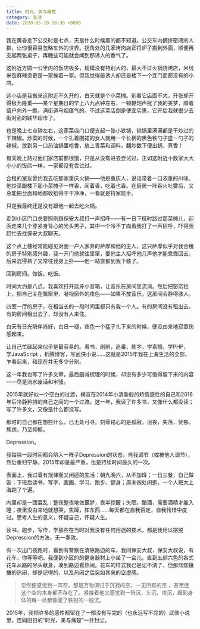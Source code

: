 ```yaml
---
title: 时光，美与痛楚
category: 生活
date: 2020-05-10 18:30 +0800
---
```


我在黄昏走下公交时是七点，天是什么时候黑的都不知道。公交车内拥挤密闭的人群，让你很容易忽略车外的世界。拐角处的几家烤肉店正将炉子搬到外面，顺便再支起两张桌子，再晚些可能就会闻到那诱人的香气了。

这附近方圆一公里内的饭店极多，规模没有特别大的，最大不过火锅烧烤店，米线米饭麻辣烫更是一家挨着一家。但我觉得最诱人却还是楼下一个连门面都没有的小店。

这小店是我搬来这附近不久开的，白天就是个小菜摊。别看它店面不大，开张却开得极为隆重——某个星期日的早上八九点钟左右，一顿鞭炮声扰了我的美梦，顺着窗户向外一瞧，满街道乌烟瘴气的。不过这菜店倒是便宜实惠，它开后我就很少去街对面的联华超市了。

也是晚上七点钟左右，这家菜店门口便支起一张小铁锅，铁锅里满满都是干炒过的干辣椒。炒菜的时候，一个扎着围裙的女人就用一个长柄的黑色铁勺子盛一勺子的辣椒，放到另一口热油锅里呛香，放上青菜和调料，翻炒数下便出锅，真香！

每天晚上路过他们家店前都很饿，只是从没有进去尝试过，正如这附近十数家大大小小的饭店一样，一家都没有尝试过。

合租的室友曾约我去吃那家重庆火锅——他是重庆人，说话带着一口浓重的川味。他炒菜跟楼下那小菜摊子一样香，闻着香，吃着也香。在厨房一阵吞火吐雾后，又总能把台面和地都收拾得干干净净，一看就是持家能手。

只是我最终还是没有跟他一起去吃火锅。

走到小区门口总要照例跟保安大叔打一声招呼——有一日下班时路过那菜摊儿，迎面走来几个穿紧身背心的光头男子，其中一个冷不丁向着我打了一声招呼，吓得我赶忙去找保安大叔聊天。

这个点上楼经常能碰见对面一户人家养的萨摩和他的主人，这只萨摩似乎对我合租的房子特别感兴趣，我一开门他就往里窜，要他主人招呼他几声他才能乖乖回去。后来混得熟了又常往我身上扑——他一站直都到我下骸了。

回到房间。做饭。吃饭。

时间大约是八点。我喜欢打开蓝牙小音箱，让音乐在房间里流淌。然后把窗帘拉上，把自己关在飘窗里，凝视窗外的夜色——如果不放音乐，这房间会静得骇人。

四室一厅的房子，在相当长的一段时间里都只有我一个人。有的房间没有租出去，有的房间租出去了，却没有人来住。

白天有日光陪伴尚好，白日一褪，夜色一个猛子扎下来的时候，便没由来地寂寞伤感起来。

让自己忙碌起来似乎是最容易的。看书，刷剧，追番，练字，学素描，学PHP，学JavaScript ，折腾博客，写武侠小说……这就是2015年我在上海生活的全部，乍看起来，和现在并无多少分别。

这一年我也写了许多文章，最后删减梳理的时候，却没有多少可值得留下来的内容——尽是流水废话和牢骚。

2015年就好似一个空白的过渡，横亘在2014年小清新般的矫情感性的自己和2016年后冷静矜持的自己之间的一个过渡。这一年，我读了许多书，又像什么都没读；写了许多文，又像是什么都没写。

那时的自己都在想些什么，已无处可寻。刻骨铭心的是孤寂，沮丧，失落，忧郁，焦虑，乃至抑郁。

Depression。

我每隔一段时间都会陷入一阵子Depression的状态，自我调节（或被他人调节），然后重归宁静。2015年却是最严重，也是持续时间最久的一次。

表面上，我过着有规律而又闲适的生活：朝九晚六，从不加班；一日三餐，自己做饭；下班后读书、写字、画画、学习、跑步、健身；周末四处闲逛，一个人把大上海跑了个遍。

内里却是一团混乱：整夜整夜地做噩梦，夜半惊醒；失眠，酗酒，需要酒精才能入睡；夜里没由来地就想哭，焦躁，摔东西……每天都在自我否定，自我怜惜中度过。思考人生的意义，怀疑自己，怀疑人生。

读书，跑步，写作，学那些在当时对我没有任何用途的技术，都是我用以摆脱Depression的方法，无一奏效。

有一次出门夜跑时，看到有警察在清除路边的车。我问保安大叔，保安大叔说，有花车，你等等吧。我便到小区的的健身器材上小坐了一会儿。直到五颜六色的各式花车从路的尽头献身，凑到路边看热闹。花车的样式我已是记不清了，但那熙熙攘攘的热闹，却是记得的，以及热闹之后突如其来的空虚感。

> 忽然便感觉到一阵空。那是万物俱归于沉寂的空，一无所有的空 ，甚至连这个空的本身都不存在了。紧接着他又感觉到一阵沉，头沉，体沉，细到身体的每一处都像灌了铁铅的一般沉。

2015年，我把许多的感性都留在了一部没有写完的（也永远写不完的）武侠小说里，连同旧日的“时光，美与痛楚”一并封尘。

